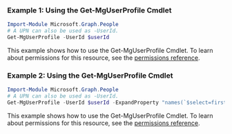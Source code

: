 ### Example 1: Using the Get-MgUserProfile Cmdlet
```powershell
Import-Module Microsoft.Graph.People
# A UPN can also be used as -UserId.
Get-MgUserProfile -UserId $userId
```
This example shows how to use the Get-MgUserProfile Cmdlet.
To learn about permissions for this resource, see the [permissions reference](/graph/permissions-reference).
### Example 2: Using the Get-MgUserProfile Cmdlet
```powershell
Import-Module Microsoft.Graph.People
# A UPN can also be used as -UserId.
Get-MgUserProfile -UserId $userId -ExpandProperty "names(`$select=first,last),skills(`$select=displayName)" 
```
This example shows how to use the Get-MgUserProfile Cmdlet.
To learn about permissions for this resource, see the [permissions reference](/graph/permissions-reference).
